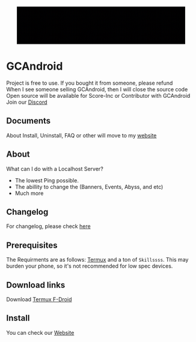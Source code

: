 <p align="center">
    <img src="gif/20221026_150902.gif" alt="gif animated" width="450" height="100">
</p>

# GCAndroid

Project is free to use. If you bought it from someone, please refund\
When I see someone selling GCAndroid, then I will close the source code\
Open source will be available for Score-Inc or Contributor with GCAndroid\
Join our [Discord](https://discord.gg/2TTSUZZ)

## Documents

About Install, Uninstall, FAQ or other will move to my [website](https://docs.elaxan.com/tutorial/GCAndroid/install)

## About

What can I do with a Localhost Server?

* The lowest Ping possible.
* The abillity to change the (Banners, Events, Abyss, and etc)
* Much more

## Changelog

For changelog, please check [here](https://github.com/Score-Inc/GCAndroid/blob/Server/CHANGELOG.md)

## Prerequisites

The Requirments are as follows: [Termux](https://termux.dev/en/) and a ton of `Skillssss`. This may burden your phone, so it's not recommended for low spec devices.

## Download links

Download [Termux F-Droid](https://f-droid.org/repo/com.termux_118.apk)

## Install

You can check our [Website](https://docs.elaxan.com/tutorial/GCAndroid/install)
